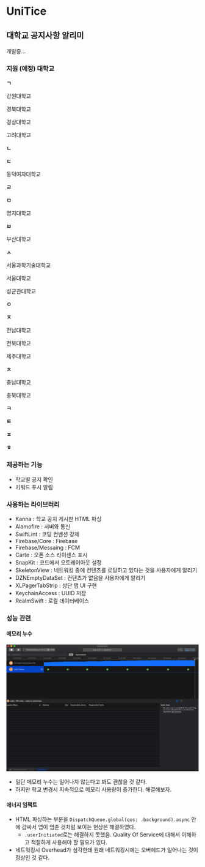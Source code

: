 # UniTice

## 대학교 공지사항 알리미

개발중...

### 지원 (예정) 대학교

**ㄱ**

강원대학교

경북대학교

경상대학교

고려대학교

**ㄴ**

**ㄷ**

동덕여자대학교

**ㄹ**

**ㅁ**

명지대학교

**ㅂ**

부산대학교

**ㅅ**

서울과학기술대학교

서울대학교

성균관대학교

**ㅇ**

**ㅈ**

전남대학교

전북대학교

제주대학교

**ㅊ**

충남대학교

충북대학교

**ㅋ**

**ㅌ**

**ㅍ**

**ㅎ**

### 제공하는 기능

- 학교별 공지 확인
- 키워드 푸시 알림

### 사용하는 라이브러리

- Kanna : 학교 공지 게시판 HTML 파싱
- Alamofire : 서버와 통신
- SwiftLint : 코딩 컨벤션 강제
- Firebase/Core : Firebase
- Firebase/Messaing : FCM
- Carte : 오픈 소스 라이센스 표시
- SnapKit : 코드에서 오토레이아웃 설정
- SkeletonView : 네트워킹 중에 컨텐츠를 로딩하고 있다는 것을 사용자에게 알리기
- DZNEmptyDataSet : 컨텐츠가 없음을 사용자에게 알리기
- XLPagerTabStrip : 상단 탭 UI 구현
- KeychainAccess : UUID 저장
- RealmSwift : 로컬 데이터베이스

### 성능 관련

#### 메모리 누수

![image](./images/1.png)

- 일단 메모리 누수는 일어나지 않는다고 봐도 괜찮을 것 같다.
- 하지만 학교 변경시 지속적으로 메모리 사용량이 증가한다. 해결해보자.

#### 에너지 임팩트

- HTML 파싱하는 부분을 `DispatchQueue.global(qos: .background).async` 안에 감싸서 앱이 멈춘 것처럼 보이는 현상은 해결하였다.
  - `.userInitiated`로는 해결하지 못했음.  Quality Of Service에 대해서 이해하고 적절하게 사용해야 할 필요가 있다.
- 네트워킹시 Overhead가 심각한데 원래 네트워킹시에는 오버헤드가 일어나는 것이 정상인 것 같다.

